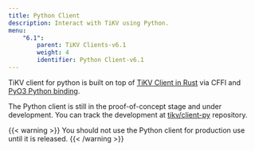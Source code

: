 ```yaml
---
title: Python Client
description: Interact with TiKV using Python.
menu:
    "6.1":
        parent: TiKV Clients-v6.1
        weight: 4
        identifier: Python Client-v6.1
---
```


TiKV client for python is built on top of [TiKV Client in Rust](https://github.com/tikv/client-rust) via CFFI and [PyO3 Python binding](https://github.com/PyO3/pyo3).

The Python client is still in the proof-of-concept stage and under development. You can track the development at [tikv/client-py](https://github.com/tikv/client-py/) repository.

{{< warning >}}
You should not use the Python client for production use until it is released.
{{< /warning >}}

